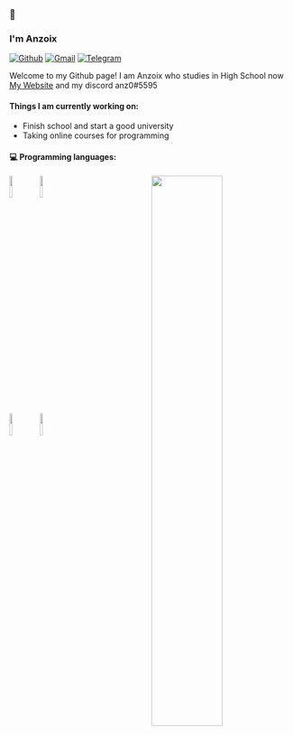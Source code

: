 ###  👋 
### I'm Anzoix

[![Github](https://img.shields.io/badge/GitHub-100000?style=for-the-badge&logo=github&logoColor=white)](https://github.com/Anzoix)
[![Gmail](https://img.shields.io/badge/Gmail-D14836?style=for-the-badge&logo=gmail&logoColor=white)](mailto:anzoix01@gmail.com)
[![Telegram](https://img.shields.io/badge/Telegram-2CA5E0?style=for-the-badge&logo=telegram&logoColor=white)](https://t.me/Anzoix)

Welcome to my Github page! I am Anzoix who studies in High School now [My Website](http://www.anzoix.me/) and my discord anz0#5595

####  Things I am currently working on: 
- Finish school and start a good university
- Taking online courses for programming 




#### :computer: Programming languages: 
<p>
	<img width="50%" align="right" src="https://github-readme-stats.vercel.app/api?username=Anzoix&show_icons=true&hide_border=true" />

<code><img width="10%" src="https://www.vectorlogo.zone/logos/javascript/javascript-ar21.svg"></code>
<code><img width="10%" src="https://www.vectorlogo.zone/logos/w3_html5/w3_html5-ar21.svg"></code>

<br />
<code><img width="10%" src="https://brandeps.com/logo-download/C/CSS-3-logo-vector-01.svg"></code>
<code><img width="10%" src="https://www.vectorlogo.zone/logos/python/python-ar21.svg"></code>

</p>

